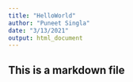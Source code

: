 ```yaml
---
title: "HelloWorld"
author: "Puneet Singla"
date: "3/13/2021"
output: html_document
---
```


## This is a markdown file